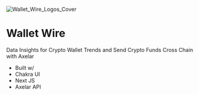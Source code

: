 ![Wallet_Wire_Logos_Cover](https://user-images.githubusercontent.com/100870737/195976418-6315da2c-c06d-499f-bd8a-f76aa5741e46.png)
# Wallet Wire

Data Insights for Crypto Wallet Trends and Send Crypto Funds Cross Chain with Axelar

* Built w/ 
* Chakra UI
* Next JS
* Axelar API



